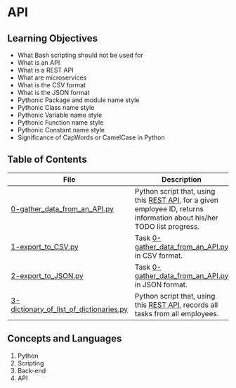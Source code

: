 # API
## Learning Objectives
- What Bash scripting should not be used for
- What is an API
- What is a REST API
- What are microservices
- What is the CSV format
- What is the JSON format
- Pythonic Package and module name style
- Pythonic Class name style
- Pythonic Variable name style
- Pythonic Function name style
- Pythonic Constant name style
- Significance of CapWords or CamelCase in Python
## Table of Contents
File | Description
---- | -----------
[0-gather_data_from_an_API.py](./0-gather_data_from_an_API.py) | Python script that, using this [REST API](./https://jsonplaceholder.typicode.com/), for a given employee ID, returns information about his/her TODO list progress.
[1-export_to_CSV.py](./1-export_to_CSV.py) | Task [0-gather_data_from_an_API.py](./0-gather_data_from_an_API.py) in CSV format.
[2-export_to_JSON.py](./2-export_to_JSON.py) | Task [0-gather_data_from_an_API.py](./0-gather_data_from_an_API.py) in JSON format.
[3-dictionary_of_list_of_dictionaries.py](./3-dictionary_of_list_of_dictionaries.py) | Python script that, using this [REST API](./https://jsonplaceholder.typicode.com/), records all tasks from all employees.
## Concepts and Languages
1. Python
2. Scripting
3. Back-end
4. API
